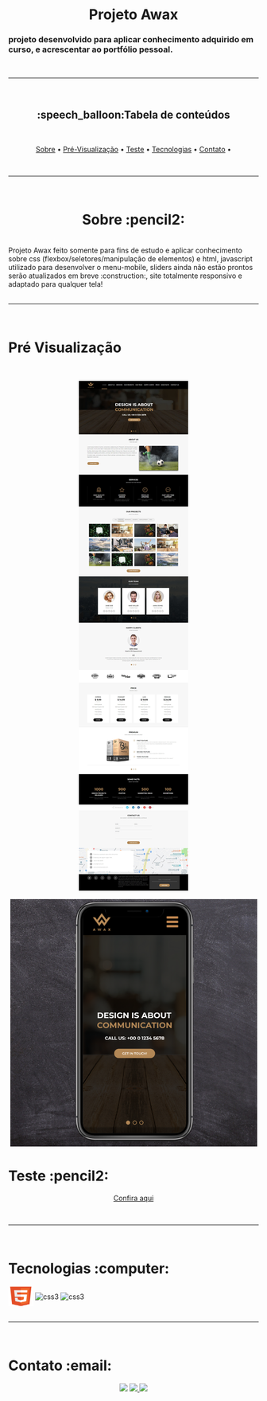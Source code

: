 <h1 align="center">Projeto Awax</h1>

<h3>projeto desenvolvido para aplicar conhecimento adquirido em curso, e acrescentar ao portfólio pessoal.</h3>
<br/><hr><br/>

<h2 align="center">:speech_balloon:Tabela de conteúdos</h2>
<br/>
<p align="center">
    <a href="#sobre">Sobre</a> •
    <a href="#preview">Pré-Visualização</a> •
    <a href="#teste">Teste</a> •
    <a href="#tecnologias">Tecnologias</a> •
    <a href="#contato">Contato</a> •
</p>
<br/><hr><br/>
<div id="sobre">
    <h1 align="center">Sobre :pencil2:</h1>
    <br/>
    Projeto Awax feito somente para fins de estudo e aplicar conhecimento sobre css (flexbox/seletores/manipulação de elementos) e html, javascript utilizado para desenvolver o menu-mobile, sliders ainda não estão prontos serão atualizados em breve :construction:, site totalmente responsivo e adaptado para qualquer tela!
</div>
<br/><hr><br/>
<div id="preview">
    <h1>Pré Visualização</h1>
    <br/>
    <p align="center">
    <img src="assets/images/preview.jpeg" alt="previewdesktop"/>
    </p>
    <p align="center">
    <img src="assets/images/mobile-view.png" alt="mobileview"/>
    </p>
</div>
<div id="teste">
    <h1>Teste :pencil2:</h1>
    <p align="center"><a href="https://fernandobardelli.github.io/projeto-awax/" target="_blank">Confira aqui</a></p>
</div>
<br/><hr><br/>
<div id="tecnologias">
    <h1>Tecnologias :computer:</h1>
    <img align="center" alt="html5" height="40" width="50" src="https://raw.githubusercontent.com/devicons/devicon/master/icons/html5/html5-original.svg">
    <img align="center" alt="css3" height="40" width="50" src="https://cdn.jsdelivr.net/gh/devicons/devicon/icons/css3/css3-original.svg">
    <img align="center" alt="css3" height="40" width="50" src="https://cdn.jsdelivr.net/gh/devicons/devicon/icons/javascript/javascript-original.svg">
</div>
<br/><hr><br/>
<div id="contato">
    <h1>Contato :email:</h1>
    <p align="center">
    <a href="https://www.linkedin.com/in/fernando-bardelli-a76926238/" target="_blank"><img src="https://img.shields.io/badge/-LinkedIn-%230077B5?style=for-the-badge&logo=linkedin&logoColor=white" target="_blank"></a>
    <a href="mailto:fernandofelipebardelli@gmail.com" target="_blank"><img src="https://img.shields.io/badge/Gmail-D14836?style=for-the-badge&logo=gmail&logoColor=white">
    <a href="https://wa.me/5541997075446" target="_blank"><img src="https://img.shields.io/badge/WhatsApp-25D366?style=for-the-badge&logo=whatsapp&logoColor=white" target="_blank"></a>
    </p>
</div>




